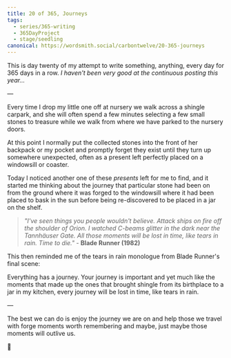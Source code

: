 ```yaml
---
title: 20 of 365, Journeys
tags:
  - series/365-writing
  - 365DayProject
  - stage/seedling
canonical: https://wordsmith.social/carbontwelve/20-365-journeys
---
```



This is day twenty of my attempt to write something, anything, every day for 365 days in a row. _I haven't been very good at the continuous posting this year..._

—

Every time I drop my little one off at nursery we walk across a shingle carpark, and she will often spend a few minutes selecting a few small stones to treasure while we walk from where we have parked to the nursery doors.

At this point I normally put the collected stones into the front of her backpack or my pocket and promptly forget they exist until they turn up somewhere unexpected, often as a present left perfectly placed on a windowsill or coaster.

Today I noticed another one of these _presents_ left for me to find, and it started me thinking about the journey that particular stone had been on from the ground where it was forged to the windowsill where it had been placed to bask in the sun before being re-discovered to be placed in a jar on the shelf.

> _"I've seen things you people wouldn't believe. Attack ships on fire off the shoulder of Orion. I watched C-beams glitter in the dark near the Tannhäuser Gate. All those moments will be lost in time, like tears in rain. Time to die."_ - **Blade Runner (1982)**

This then reminded me of the tears in rain monologue from Blade Runner's final scene:

Everything has a journey. Your journey is important and yet much like the moments that made up the ones that brought shingle from its birthplace to a jar in my kitchen, every journey will be lost in time, like tears in rain.

—

The best we can do is enjoy the journey we are on and help those we travel with forge moments worth remembering and maybe, just maybe those moments will outlive us.

🌻
